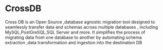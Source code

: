 # CrossDB
Cross DB is an Open Source ,database agnostic migration tool designed to seamlessly transfer data and schemas across multiple databases , including MySQL,PostGreSQL,SQL Server and more. It simplifies the process of migrating data from one database to another by automating schema extraction ,data transformation and ingestion into the destination DB
